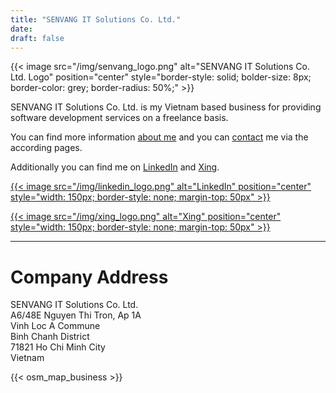 ```yaml
---
title: "SENVANG IT Solutions Co. Ltd."
date:
draft: false
---
```


{{< image src="/img/senvang_logo.png" alt="SENVANG IT Solutions Co. Ltd. Logo" position="center" style="border-style: solid; bolder-size: 8px; border-color: grey; border-radius: 50%;" >}}

SENVANG IT Solutions Co. Ltd. is my Vietnam based business for providing software development services on a freelance basis.

You can find more information [about me](/about) and you can [contact](/contact) me via the according pages.

Additionally you can find me on [LinkedIn](https://www.linkedin.com/in/stefan-r%C3%B6mer-35405825b/) and [Xing](https://www.xing.com/profile/Stefan_Roemer213/).

[{{< image src="/img/linkedin_logo.png" alt="LinkedIn" position="center" style="width: 150px; border-style: none; margin-top: 50px" >}}](https://www.linkedin.com/in/stefan-r%C3%B6mer-35405825b/)

[{{< image src="/img/xing_logo.png" alt="Xing" position="center" style="width: 150px; border-style: none; margin-top: 50px" >}}](https://www.xing.com/profile/Stefan_Roemer213/)

---

# Company Address

SENVANG IT Solutions Co. Ltd.  
A6/48E Nguyen Thi Tron, Ap 1A  
Vinh Loc A Commune  
Binh Chanh District  
71821 Ho Chi Minh City  
Vietnam

{{< osm_map_business >}}
